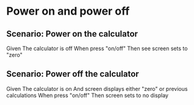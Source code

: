 # Power on and power off
  
## Scenario: Power on the calculator

  Given The calculator is off
  When press "on/off"
  Then see screen sets to "zero"

## Scenario: Power off the calculator

Given The calculator is on
And screen displays either "zero" or previous calculations
When  press "on/off"
Then screen sets to no display
